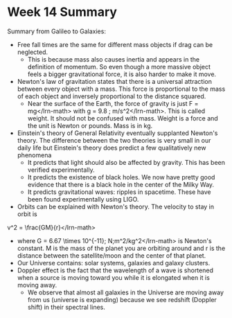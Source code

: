 # Week 14 Summary

Summary from Galileo to Galaxies:

* Free fall times are the same for different mass objects if drag can be neglected.
  * This is because mass also causes inertia and appears in the definition of momentum. So even though a more massive object feels a bigger gravitational force, it is also harder to make it move.
* Newton's law of gravitation states that there is a universal attraction between every object with a mass. This force is proportional to the mass of each object and inversely proportional to the distance squared.
  * Near the surface of the Earth, the force of gravity is just F = mg&lt;/lrn-math&gt; with g = 9.8 \; m/s^2&lt;/lrn-math&gt;. This is called weight. It should not be confused with mass. Weight is a force and the unit is Newton or pounds. Mass is in kg.
* Einstein's theory of General Relativity eventually supplanted Newton's theory. The difference between the two theories is very small in our daily life but Einstein's theory does predict a few qualitatively new phenomena 
  * It predicts that light should also be affected by gravity. This has been verified experimentally.
  * It predicts the existence of black holes. We now have pretty good evidence that there is a black hole in the center of the Milky Way.
  * It predicts gravitational waves: ripples in spacetime. These have been found experimentally using LIGO.
* Orbits can be explained with Newton's theory. The velocity to stay in orbit is

v^2 = \frac{GM}{r}&lt;/lrn-math&gt;

* where G = 6.67 \times 10^{-11}\; N\;m^2/kg^2&lt;/lrn-math&gt; is Newton's constant. M is the mass of the planet you are orbiting around and r is the distance between the satellite/moon and the center of that planet.
* Our Universe contains: solar systems, galaxies and galaxy clusters.
* Doppler effect is the fact that the wavelength of a wave is shortened when a source is moving toward you while it is elongated when it is moving away.
  * We observe that almost all galaxies in the Universe are moving away from us \(universe is expanding\) because we see redshift \(Doppler shift\) in their spectral lines.

